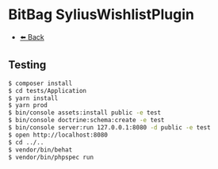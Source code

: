 # BitBag SyliusWishlistPlugin

- [⬅️ Back](../README.md#overview)

## Testing

```bash
$ composer install
$ cd tests/Application
$ yarn install
$ yarn prod
$ bin/console assets:install public -e test
$ bin/console doctrine:schema:create -e test
$ bin/console server:run 127.0.0.1:8080 -d public -e test
$ open http://localhost:8080
$ cd ../..
$ vendor/bin/behat
$ vendor/bin/phpspec run
```